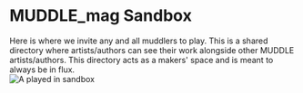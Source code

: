# MUDDLE_mag Sandbox  
Here is where we invite any and all muddlers to play. This is a shared directory where artists/authors can see their work alongside other MUDDLE artists/authors. This directory acts as a makers' space and is meant to always be in flux.  
![A played in sandbox](https://github.com/taylorcate/MUDDLE/blob/master/PromotionalMaterials/GrassySandbox_11-5.png)


